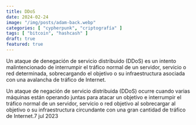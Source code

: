 ```yaml
---
title: DDoS
date: 2024-02-24
image: "/img/posts/adam-back.webp"
categories: [ "cypherpunk", "criptografía" ]
tags: [ "bitcoin", "hashcash" ]
draft: true
featured: true
---
```



Un ataque de denegación de servicio distribuido (DDoS) es un intento malintencionado de interrumpir el tráfico normal de un servidor, servicio o red determinada, sobrecargando el objetivo o su infraestructura asociada con una avalancha de tráfico de Internet.




Un ataque de negación de servicio distribuida (DDoS) ocurre cuando varias máquinas están operando juntas para atacar un objetivo e interrumpir el tráfico normal de un servidor, servicio o red objetivo al sobrecargar al objetivo o su infraestructura circundante con una gran cantidad de tráfico de Internet.7 jul 2023



